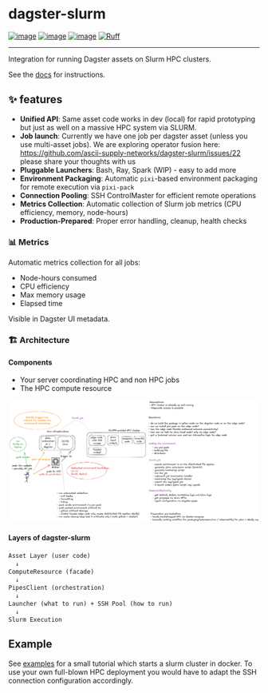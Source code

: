 # dagster-slurm

[![image](https://img.shields.io/pypi/v/dagster-slurm.svg)](https://pypi.python.org/pypi/dagster-slurm)
[![image](https://img.shields.io/pypi/l/dagster-slurm.svg)](https://pypi.python.org/pypi/dagster-slurm)
[![image](https://img.shields.io/pypi/pyversions/dagster-slurm.svg)](https://pypi.python.org/pypi/dagster-slurm)
[![Ruff](https://img.shields.io/endpoint?url=https://raw.githubusercontent.com/astral-sh/ruff/main/assets/badge/v2.json)](https://github.com/astral-sh/ruff)

---

Integration for running Dagster assets on Slurm HPC clusters.

See the [docs](https://ascii-supply-networks.github.io/dagster-slurm/) for instructions.

## ✨ features

- **Unified API**: Same asset code works in dev (local) for rapid prototyping but just as well on a massive HPC system via SLURM.
- **Job launch**: Currently we have one job per dagster asset (unless you use multi-asset jobs). We are exploring operator fusion here: https://github.com/ascii-supply-networks/dagster-slurm/issues/22 please share your thoughts with us
- **Pluggable Launchers**: Bash, Ray, Spark (WIP) - easy to add more
- **Environment Packaging**: Automatic `pixi`-based environment packaging for remote execution via `pixi-pack`
- **Connection Pooling**: SSH ControlMaster for efficient remote operations
- **Metrics Collection**: Automatic collection of Slurm job metrics (CPU efficiency, memory, node-hours)
- **Production-Prepared**: Proper error handling, cleanup, health checks

### 📊 Metrics 

Automatic metrics collection for all jobs: 

- Node-hours consumed
- CPU efficiency
- Max memory usage
- Elapsed time
     
Visible in Dagster UI metadata. 


### 🏗️ Architecture

#### Components

- Your server coordinating HPC and non HPC jobs
- The HPC compute resource

![](./docs/static/img/arch-overview.png)

#### Layers of dagster-slurm

```
Asset Layer (user code)
  ↓
ComputeResource (facade)
  ↓
PipesClient (orchestration)
  ↓
Launcher (what to run) + SSH Pool (how to run)
  ↓
Slurm Execution
```

## Example

See [examples](./examples/) for a small tutorial which starts a slurm cluster in docker.
To use your own full-blown HPC deployment you would have to adapt the SSH connection configuration accordingly.